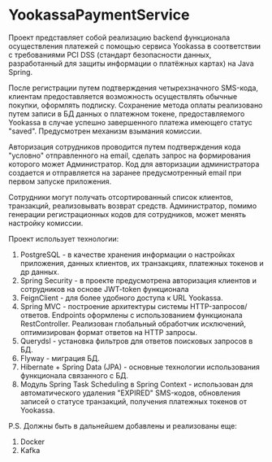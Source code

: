 # YookassaPaymentService
Проект представляет собой реализацию backend функционала осуществления платежей с помощью сервиса Yookassa 
в соответствии с требованиями PCI DSS (стандарт безопасности данных, разработанный для защиты 
информации о платёжных картах) на Java Spring.

После регистрации путем подтверждения четырехзначного SMS-кода, клиентам предоставляется возможность осуществлять 
обычные покупки, оформлять подписку. Сохранение метода оплаты реализовано путем записи в БД 
данных о платежном токене, предоставляемого Yookassa в случае успешно завершенного платежа имеющего 
статус "saved". Предусмотрен механизм взымания комиссии.

Авторизация сотрудников проводится путем подтверждения кода "условно" отправленного на email, сделать 
запрос на формирования которого может Администратор. Код для авторизации администратора создается и 
отправляется на заранее предусмотренный email при первом запуске приложения.

Сотрудники могут получать отсортированный список клиентов, транзакций, реализовывать возврат средств.
Администратор, помимо генерации регистрационных кодов для сотрудников, может менять настройку комиссии.

Проект использует технологии:
1. PostgreSQL - в качестве хранения информации о настройках приложения, данных клиентов, их транзакциях, платежных 
токенов и др данных.
2. Spring Security - в проекте предусмотрена авторизация клиентов и сотрудников на основе JWT-token функционала
3. FeignClient - для более удобного доступа к URL Yookassa. 
4. Spring MVC - построение архитектуры системы HTTP-запросов/ответов. Endpoints оформлены с использованием функционала 
RestController. Реализован глобальный обработчик исключений, оптимизирован формат ответов на HTTP запросы.
5. Querydsl - установка фильтров для ответов поисковых запросов в БД.
6. Flyway - миграция БД.
7. Hibernate + Spring Data (JPA) - основные технологии использования функционала связанного с БД. 
8. Модуль Spring Task Scheduling в Spring Context - использован для автоматического удаления "EXPIRED" SMS-кодов, 
обновления записей о статусе транзакций, получения платежных токенов от Yookassa.

P.S.
Должны быть в дальнейшем добавлены и реализованы еще:
1. Docker
2. Kafka

   


